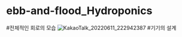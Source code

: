 # ebb-and-flood_Hydroponics
#전체적인 회로의 모습
![KakaoTalk_20220611_222942387](https://user-images.githubusercontent.com/56916629/173190239-31ac4271-5327-4dbc-b2ed-2aa4f9fe3eb3.jpg)
#기기의 설계
